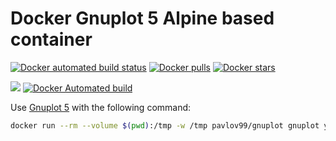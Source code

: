 # Docker Gnuplot 5 Alpine based container


[![Docker automated build status](https://img.shields.io/docker/automated/pavlov99/docker-gnuplot.svg?style=flat)](https://hub.docker.com/r/pavlov99/gnuplot/)
[![Docker pulls](https://img.shields.io/docker/pulls/pavlov99/docker-gnuplot.svg?style=flat)](https://hub.docker.com/r/pavlov99/gnuplot/)
[![Docker stars](https://img.shields.io/docker/stars/pavlov99/docker-gnuplot.svg?style=flat)](https://hub.docker.com/r/pavlov99/gnuplot/)

[![](https://images.microbadger.com/badges/image/pavlov99/gnuplot.svg)](https://microbadger.com/images/pavlov99/gnuplot)
[![Docker Automated build](https://img.shields.io/docker/automated/pavlov99/gnuplot.svg)](https://hub.docker.com/r/pavlov99/gnuplot/)


Use [Gnuplot 5](http://www.gnuplot.info/) with the following command:

```bash
docker run --rm --volume $(pwd):/tmp -w /tmp pavlov99/gnuplot gnuplot your_file.gnu
```
